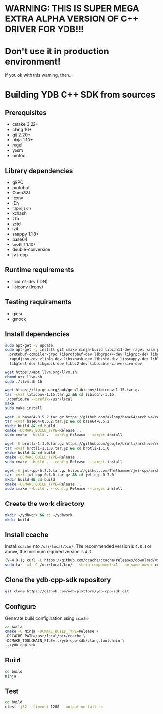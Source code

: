 # WARNING: THIS IS SUPER MEGA EXTRA ALPHA VERSION OF C++ DRIVER FOR YDB!!!
# Don't use it in production environment!

If you ok with this warning, then...

# Building YDB C++ SDK from sources

## Prerequisites

- cmake 3.22+
- clang 16+
- git 2.20+
- ninja 1.10+
- ragel
- yasm
- protoc

## Library dependencies

- gRPC
- protobuf
- OpenSSL
- Iconv
- IDN
- rapidjson
- xxhash
- zlib
- zstd
- lz4
- snappy 1.1.8+
- base64
- brotli 1.1.10+
- double-conversion
- jwt-cpp

## Runtime requirements

- libidn11-dev (IDN)
- libiconv (Iconv)

## Testing requirements

- gtest
- gmock

## Install dependencies

```bash
sudo apt-get -y update
sudo apt-get -y install git cmake ninja-build libidn11-dev ragel yasm protobuf-compiler \
  protobuf-compiler-grpc libprotobuf-dev libgrpc++-dev libgrpc-dev libgrpc++1 libgrpc10 \
  rapidjson-dev zlib1g-dev libxxhash-dev libzstd-dev libsnappy-dev liblz4-dev \
  libgtest-dev libgmock-dev libbz2-dev libdouble-conversion-dev

wget https://apt.llvm.org/llvm.sh
chmod u+x llvm.sh
sudo ./llvm.sh 16

wget https://ftp.gnu.org/pub/gnu/libiconv/libiconv-1.15.tar.gz
tar -xvzf libiconv-1.15.tar.gz && cd libiconv-1.15
./configure --prefix=/usr/local
make
sudo make install

wget -O base64-0.5.2.tar.gz https://github.com/aklomp/base64/archive/refs/tags/v0.5.2.tar.gz
tar -xvzf base64-0.5.2.tar.gz && cd base64-0.5.2
mkdir build && cd build
cmake -DCMAKE_BUILD_TYPE=Release ..
sudo cmake --build . --config Release --target install

wget -O brotli-1.1.0.tar.gz https://github.com/google/brotli/archive/refs/tags/v1.1.0.tar.gz
tar -xvzf brotli-1.1.0.tar.gz && cd brotli-1.1.0
mkdir build && cd build
cmake -DCMAKE_BUILD_TYPE=Release ..
sudo cmake --build . --config Release --target install

wget -O jwt-cpp-0.7.0.tar.gz https://github.com/Thalhammer/jwt-cpp/archive/refs/tags/v0.7.0.tar.gz
tar -xvzf jwt-cpp-0.7.0.tar.gz && cd jwt-cpp-0.7.0
mkdir build && cd build
cmake -DCMAKE_BUILD_TYPE=Release ..
sudo cmake --build . --config Release --target install
```

## Create the work directory

```bash
mkdir ~/ydbwork && cd ~/ydbwork
mkdir build
```

## Install ccache

Install `ccache` into `/usr/local/bin/`. The recommended version is `4.8.1` or above, the minimum required version is `4.7`.

```bash
(V=4.8.1; curl -L https://github.com/ccache/ccache/releases/download/v${V}/ccache-${V}-linux-x86_64.tar.xz | \
sudo tar -xJ -C /usr/local/bin/ --strip-components=1 --no-same-owner ccache-${V}-linux-x86_64/ccache)
```

## Clone the ydb-cpp-sdk repository

```bash
git clone https://github.com/ydb-platform/ydb-cpp-sdk.git
```

## Configure

Generate build configuration using `ccache`

```bash
cd build
cmake -G Ninja -DCMAKE_BUILD_TYPE=Release \
-DCCACHE_PATH=/usr/local/bin/ccache \
-DCMAKE_TOOLCHAIN_FILE=../ydb-cpp-sdk/clang.toolchain \
../ydb-cpp-sdk
```

## Build

```bash
cd build
ninja
```

## Test

```bash
cd build
ctest -j32 --timeout 1200 --output-on-failure
```
